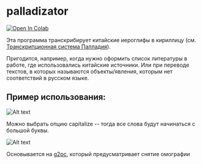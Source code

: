 # palladizator
[![Open In Colab](https://colab.research.google.com/assets/colab-badge.svg)](https://colab.research.google.com/github/liminovna/palladizator/blob/colab-refactored/palladizator_colab.ipynb)

Эта программа транскрибирует китайские иероглифы в кириллицу (см. [Транскрипционная система Палладия](https://ru.wikipedia.org/wiki/%D0%A2%D1%80%D0%B0%D0%BD%D1%81%D0%BA%D1%80%D0%B8%D0%BF%D1%86%D0%B8%D0%BE%D0%BD%D0%BD%D0%B0%D1%8F_%D1%81%D0%B8%D1%81%D1%82%D0%B5%D0%BC%D0%B0_%D0%9F%D0%B0%D0%BB%D0%BB%D0%B0%D0%B4%D0%B8%D1%8F)).

Пригодится, например, когда нужно оформить список литературы в работе, где использовались китайские источники.
Или при переводе текстов, в которых называются объекты/явления, которым нет соответствий в русском языке.
 
 
 ## Пример использования:
 
 ![Alt text](https://sun9-49.userapi.com/impg/d16x_vPjuQ8Pe6JDOgRlhWLzHvd8DpzMc50Hcg/ogGBt1yBW6M.jpg?size=1257x258&quality=96&sign=a04d449a7e872c1b5be12d78bd254adc&type=album)


 Можно выбрать опцию capitalize -- тогда все слова будут начинаться с большой буквы.

![Alt text](https://sun9-52.userapi.com/impg/QXxO6YS9384CsTlqkoYlzdzEn-JIosbKSBln9A/CkdL_3ULrnY.jpg?size=1187x258&quality=96&sign=6323dea2af47c95ea736323bd8aefba0&type=album)

Основывается на [g2pc](https://github.com/Kyubyong/g2pC), который предусматривает снятие омографии
